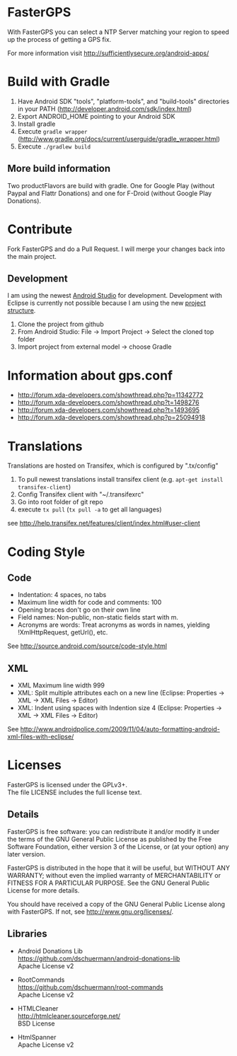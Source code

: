 # FasterGPS

With FasterGPS you can select a NTP Server matching your region to speed up the process of getting a GPS fix.

For more information visit http://sufficientlysecure.org/android-apps/

# Build with Gradle

1. Have Android SDK "tools", "platform-tools", and "build-tools" directories in your PATH (http://developer.android.com/sdk/index.html)
2. Export ANDROID_HOME pointing to your Android SDK
3. Install gradle
4. Execute ``gradle wrapper`` (http://www.gradle.org/docs/current/userguide/gradle_wrapper.html)
5. Execute ``./gradlew build``

## More build information

Two productFlavors are build with gradle. One for Google Play (without Paypal and Flattr Donations) and one for F-Droid (without Google Play Donations).

# Contribute

Fork FasterGPS and do a Pull Request. I will merge your changes back into the main project.

## Development

I am using the newest [Android Studio](http://developer.android.com/sdk/installing/studio.html) for development. Development with Eclipse is currently not possible because I am using the new [project structure](http://developer.android.com/sdk/installing/studio-tips.html).

1. Clone the project from github
2. From Android Studio: File -> Import Project -> Select the cloned top folder
3. Import project from external model -> choose Gradle

# Information about gps.conf

* http://forum.xda-developers.com/showthread.php?p=11342772
* http://forum.xda-developers.com/showthread.php?t=1498276
* http://forum.xda-developers.com/showthread.php?t=1493695
* http://forum.xda-developers.com/showthread.php?p=25094918

# Translations

Translations are hosted on Transifex, which is configured by ".tx/config"

1. To pull newest translations install transifex client (e.g. ``apt-get install transifex-client``)
2. Config Transifex client with "~/.transifexrc"
3. Go into root folder of git repo
4. execute ```tx pull``` (```tx pull -a``` to get all languages)

see http://help.transifex.net/features/client/index.html#user-client

# Coding Style

## Code
* Indentation: 4 spaces, no tabs
* Maximum line width for code and comments: 100
* Opening braces don't go on their own line
* Field names: Non-public, non-static fields start with m.
* Acronyms are words: Treat acronyms as words in names, yielding !XmlHttpRequest, getUrl(), etc.

See http://source.android.com/source/code-style.html

## XML
* XML Maximum line width 999
* XML: Split multiple attributes each on a new line (Eclipse: Properties -> XML -> XML Files -> Editor)
* XML: Indent using spaces with Indention size 4 (Eclipse: Properties -> XML -> XML Files -> Editor)

See http://www.androidpolice.com/2009/11/04/auto-formatting-android-xml-files-with-eclipse/

# Licenses
FasterGPS is licensed under the GPLv3+.  
The file LICENSE includes the full license text.

## Details
FasterGPS is free software: you can redistribute it and/or modify
it under the terms of the GNU General Public License as published by
the Free Software Foundation, either version 3 of the License, or
(at your option) any later version.

FasterGPS is distributed in the hope that it will be useful,
but WITHOUT ANY WARRANTY; without even the implied warranty of
MERCHANTABILITY or FITNESS FOR A PARTICULAR PURPOSE.  See the
GNU General Public License for more details.

You should have received a copy of the GNU General Public License
along with FasterGPS.  If not, see <http://www.gnu.org/licenses/>.

## Libraries
* Android Donations Lib  
  https://github.com/dschuermann/android-donations-lib  
  Apache License v2

* RootCommands  
  https://github.com/dschuermann/root-commands  
  Apache License v2

* HTMLCleaner  
  http://htmlcleaner.sourceforge.net/  
  BSD License

* HtmlSpanner  
  Apache License v2
